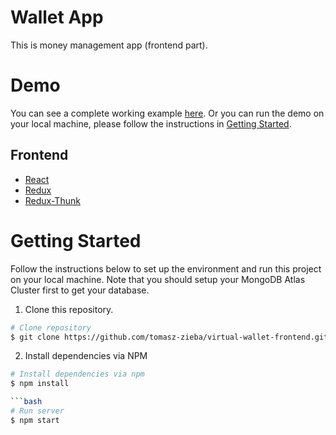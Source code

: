 # Wallet App

This is money management app (frontend part).

# Demo

You can see a complete working example [here](https://virtual-wallet-12a21.firebaseapp.com/). Or you can run the demo on your local machine, please follow the instructions in [Getting Started](#getting-started).

## Frontend

- [React](https://reactjs.org/)
- [Redux](https://redux.js.org/)
- [Redux-Thunk](https://github.com/reduxjs/redux-thunk)

# Getting Started

Follow the instructions below to set up the environment and run this project on your local machine. Note that you should setup your MongoDB Atlas Cluster first to get your database.

1. Clone this repository.

```bash
# Clone repository
$ git clone https://github.com/tomasz-zieba/virtual-wallet-frontend.git
```

2. Install dependencies via NPM 

```bash
# Install dependencies via npm
$ npm install

```bash
# Run server
$ npm start
```
